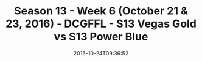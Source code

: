 ---
title: Season 13 - Week 6 (October 21 & 23, 2016) - DCGFFL - S13 Vegas Gold vs S13
  Power Blue
teams-score:
- team: _teams/s13-vegas.md
  score: 45
- team: _teams/s13-power-blue.md
  score: 29
mvp: A. Ross (Vegas); G. Carter (Power Blue)
game-ball: A. Smith (Vegas); TJ Baggett (Power Blue)
season: 13
week: 6
date: '2016-10-24T09:36:52'
pageid: season-13-week-6-october-21-23-2016-4829-vs-4824
---
